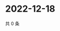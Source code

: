 # 2022-12-18

共 0 条

<!-- BEGIN WEIBO -->
<!-- 最后更新时间 Sun Dec 18 2022 02:15:21 GMT+0800 (China Standard Time) -->

<!-- END WEIBO -->

